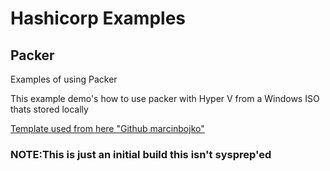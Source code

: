 # Hashicorp Examples


## Packer
Examples of using Packer 

This example demo's how to use packer with Hyper V from a Windows ISO thats stored locally

[Template used from here "Github marcinbojko"](https://github.com/marcinbojko/hv-packer#hyper-v-generation-2-windows-server-20h2-standard-image)

### NOTE:This is just an initial build this isn't sysprep'ed